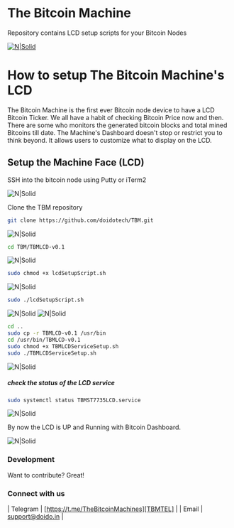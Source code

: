 # The Bitcoin Machine
Repository contains LCD setup scripts for your Bitcoin Nodes

[![N|Solid](https://github.com/doidotech/TBM/raw/master/Images/Main.jpg)](https://thebitcoinmachines.com)
# How to setup The Bitcoin Machine's LCD

The Bitcoin Machine is the first ever Bitcoin node device to have a LCD Bitcoin Ticker.
We all have a habit of checking Bitcoin Price now and then. There are some who monitors the generated bitcoin blocks and total mined Bitcoins till date. The Machine's Dashboard doesn't stop or restrict you to think beyond. It allows users to customize what to display on the LCD.

## Setup the Machine Face (LCD)
SSH into the bitcoin node using Putty or iTerm2

![N|Solid](https://github.com/doidotech/TBM/raw/master/Images/1.png)

Clone the TBM repository
```sh
git clone https://github.com/doidotech/TBM.git
```
![N|Solid](https://github.com/doidotech/TBM/raw/master/Images/2.png)

```sh
cd TBM/TBMLCD-v0.1
```
![N|Solid](https://github.com/doidotech/TBM/raw/master/Images/3.png)

```sh
sudo chmod +x lcdSetupScript.sh
```
![N|Solid](https://github.com/doidotech/TBM/raw/master/Images/4.png)

```sh
sudo ./lcdSetupScript.sh
```
![N|Solid](https://github.com/doidotech/TBM/raw/master/Images/5.png)
![N|Solid](https://github.com/doidotech/TBM/raw/master/Images/6.png)

```sh
cd ..
sudo cp -r TBMLCD-v0.1 /usr/bin
cd /usr/bin/TBMLCD-v0.1
sudo chmod +x TBMLCDServiceSetup.sh
sudo ./TBMLCDServiceSetup.sh
```
![N|Solid](https://github.com/doidotech/TBM/raw/master/Images/7.png)

##### check the status of the LCD service

```sh
sudo systemctl status TBMST7735LCD.service
```
![N|Solid](https://github.com/doidotech/TBM/raw/master/Images/8.png)

By now the LCD is UP and Running with Bitcoin Dashboard.

![N|Solid](https://github.com/doidotech/TBM/raw/master/Images/9.jpg)

### Development

Want to contribute? Great!

### Connect with us

| Telegram | [https://t.me/TheBitcoinMachines][TBMTEL] |
| Email | support@doido.in |


 [TBMTEL]: <https://t.me/TheBitcoinMachines>
